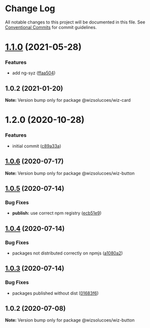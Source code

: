 # Change Log

All notable changes to this project will be documented in this file.
See [Conventional Commits](https://conventionalcommits.org) for commit guidelines.

# [1.1.0](https://github.com/wizsolucoes/syz/packages/components/wc-wiz-card/compare/@wizsolucoes/wiz-card@1.0.2...@wizsolucoes/wiz-card@1.1.0) (2021-05-28)


### Features

* add ng-syz ([ffaa504](https://github.com/wizsolucoes/syz/packages/components/wc-wiz-card/commit/ffaa504bf384fa7d557c0b1f37ab2fbc17b2ecf3))





## 1.0.2 (2021-01-20)

**Note:** Version bump only for package @wizsolucoes/wiz-card





# 1.2.0 (2020-10-28)


### Features

* initial commit ([c89a33a](https://github.com/wizsolucoes/syz/commit/c89a33a0d742dfa3bc3f131f5c9cf6ae4ed88923))





## [1.0.6](https://github.com/wizsolucoes/wc-wiz-button/compare/@wizsolucoes/wiz-button@1.0.5...@wizsolucoes/wiz-button@1.0.6) (2020-07-17)

**Note:** Version bump only for package @wizsolucoes/wiz-button





## [1.0.5](https://github.com/wizsolucoes/wc-wiz-button/compare/@wizsolucoes/wiz-button@1.0.2...@wizsolucoes/wiz-button@1.0.5) (2020-07-14)


### Bug Fixes

* **publish:** use correct npm registry ([ecb51e9](https://github.com/wizsolucoes/wc-wiz-button/commit/ecb51e91ff54ea0a3a13dbb712e69e31552ea924))





## [1.0.4](https://github.com/wizsolucoes/wc-wiz-button/compare/@wizsolucoes/wiz-button@1.0.2...@wizsolucoes/wiz-button@1.0.4) (2020-07-14)


### Bug Fixes

* packages not distributed correctly on npmjs ([a1080a2](https://github.com/wizsolucoes/wc-wiz-button/commit/a1080a267e4aea2160f96d7d62911b6907d7c2ea))





## [1.0.3](https://github.com/wizsolucoes/wc-wiz-button/compare/@wizsolucoes/wiz-button@1.0.2...@wizsolucoes/wiz-button@1.0.3) (2020-07-14)


### Bug Fixes

* packages published without dist ([01683f6](https://github.com/wizsolucoes/wc-wiz-button/commit/01683f631796401524c1061cadf73269df50242b))





## 1.0.2 (2020-07-08)

**Note:** Version bump only for package @wizsolucoes/wiz-button
